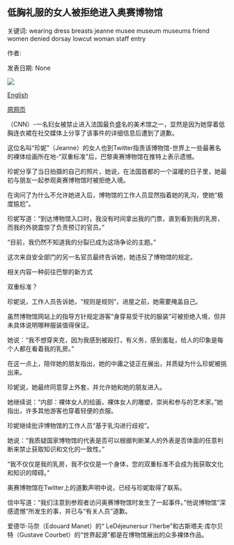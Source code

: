 ## 低胸礼服的女人被拒绝进入奥赛博物馆

关键词: wearing dress breasts jeanne musee museum museums friend women denied dorsay lowcut woman staff entry

作者: 

发表日期: None

![](https://cdn.cnn.com/cnnnext/dam/assets/200911105644-orsay-museum-paris-getty-images-super-tease.jpg)

[English](Woman%20in%20low-cut%20dress%20denied%20entry%20to%20Musee%20d%27Orsay.md)

[原网页](https://edition.cnn.com/travel/article/orsay-museum-low-cut-dress/index.html)

（CNN）-一名妇女被禁止进入法国最负盛名的美术馆之一，显然是因为她穿着低胸连衣裙在社交媒体上分享了该事件的详细信息后遭到了道歉。

这位名叫“珍妮”（Jeanne）的女人也到Twitter指责该博物馆-世界上一些最著名的裸体绘画所在地-“双重标准”后，巴黎奥赛博物馆在推特上表示遗憾。

珍妮分享了当日拍摄的自己的照片，她说，在法国首都的一个温暖的日子里，她最初与朋友一起参观奥赛博物馆时被拒绝入境。

在询问了为什么不允许她进入后，博物馆的工作人员显然指着她的乳沟，使她“极度尴尬”。

珍妮写道：“到达博物馆入口时，我没有时间拿出我的门票，直到看到我的乳房，而我的外貌震惊了负责预订的官员。”

“目前，我仍然不知道我的分裂已成为这场争论的主题。”

这次来自安全部门的另一名官员最终告诉她，她违反了博物馆的规定。

相关内容一种前往巴黎的新方式

双重标准？

珍妮说，工作人员告诉她，“规则是规则”，进屋之前，她需要掩盖自己。

虽然博物馆网站上的指导方针规定游客“身穿易受干扰的服装”可被拒绝入境，但并未具体说明哪种服装值得保证。

她说：“我不想穿夹克，因为我感到被殴打，有义务，感到羞耻，给人的印象是每个人都在看着我的乳房。”

在这一点上，陪伴她的朋友指出，她的中庸之徒正在展出，并质疑为什么珍妮被挑出来。

珍妮说，她最终同意穿上外套，并允许她和她的朋友进入。

她继续说：“内部：裸体女人的绘画，裸体女人的雕塑，崇尚和参与的艺术家。”她指出，许多其他游客也穿着轻便的衣服。

珍妮继续批评博物馆的工作人员“基于乳沟进行歧视”。

她说：“我质疑国家博物馆的代表是否可以根据判断某人的外表是否体面的任意判断来禁止获取知识和文化的一致性。”

“我不仅仅是我的乳房，我不仅仅是一个身体，您的双重标准不会成为我获取文化和知识的障碍。”

奥赛博物馆在Twitter上的道歉声明中说，已经与珍妮取得了联系。

信中写道：“我们注意到参观者访问奥赛博物馆时发生了一起事件。”他说博物馆“深感遗憾”所发生的事，并已与“有关人员”道歉。

爱德华·马奈（Edouard Manet）的“ LeDéjeunersur l'herbe”和古斯塔夫·库尔贝特（Gustave Courbet）的“世界起源”都是在博物馆展出的众多裸体作品。